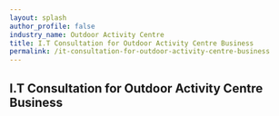 ```yaml
---
layout: splash 
author_profile: false 
industry_name: Outdoor Activity Centre
title: I.T Consultation for Outdoor Activity Centre Business
permalink: /it-consultation-for-outdoor-activity-centre-business
---
```


## I.T Consultation for Outdoor Activity Centre Business